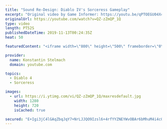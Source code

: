 ```yaml
---
title: "Sound Re-Design: Diablo IV's Sorceress Gameplay"
excerpt: "Original video by Game Informer: https://youtu.be/qPTOEGU04X4."
originalUrl: https://youtube.com/watch?v=QZ-zZmQP_1Q
type: video
length: PT52S
publishedDateTime: 2019-11-13T00:24:35Z
heat: 50

featuredContent: "<iframe width=\"800\" height=\"500\" frameborder=\"0\" src=\"https://www.youtube.com/embed/QZ-zZmQP_1Q\" allow=\"accelerometer; autoplay; encrypted-media; gyroscope; picture-in-picture\" allowfullscreen></iframe>"

provider:
  name: Konstantin Stelmach
  domain: youtube.com

topics:
  - Diablo 4
  - Sorceress

images:
  - url: https://i.ytimg.com/vi/QZ-zZmQP_1Q/maxresdefault.jpg
    width: 1280
    height: 720
    isCached: true

secured: "E+Igi3jC4lGAqZbqJqY7+NrLJJQO9Izsl6+4rfYYZNEYWvOBAr6bMhuM4i4cOu/Uxzxq7Mz/2ysAUDy+3U8uJvQfgnlpmKj7C3CJWByCPxOTC7rXNxFQooC0Rb7btSLAqWDP25qDrDmNErj3RREGccRnvJuLp+pf4vWr5ytngJI/6owtRqOlH/IxWvmO4Swxblm7Ta61kKs0spcbhaB0rNqIt9D7dnNA6YzxlsgSoeTdg+gnZ0o+8/9Y0dtEMGb44bzu/4r6lehl7e3nujzUZw1ejP2iJsyqOyvIXK1+2tOZnjpbPTr21T0eAsnAqgpCrmA78UbanjhS4Wx8CkpmUSJvZHO7aJpGWn2UBm9JHukBunRvKc1wbC5ORqxPbP57vNjPgdzfSotnatQlpaC5he3dL78gkP97FXkLRdwsWv0=;RWVnwXg6yBOGQMz0mscGcg=="
---
```


